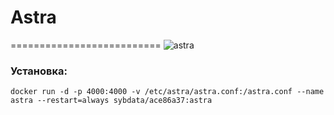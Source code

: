 #  Astra
==========================
![astra](https://user-images.githubusercontent.com/24189833/57198539-4a99e580-6f74-11e9-9349-09ef1ba54622.png)

### Установка: 
```
docker run -d -p 4000:4000 -v /etc/astra/astra.conf:/astra.conf --name astra --restart=always sybdata/ace86a37:astra
```
